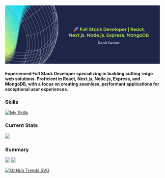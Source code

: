 ![Full Stack Developer | React, Node.js, MongoDB | Crafting innovative web solutions.](https://raw.githubusercontent.com/ranitsarker/ranitsarker/main/gitbanner.png)
#### Experienced Full Stack Developer specializing in building cutting-edge web solutions. Proficient in React, Next.js, Node.js, Express, and MongoDB, with a focus on creating seamless, performant applications for exceptional user experiences.
### Skills
[![My Skills](https://skillicons.dev/icons?i=react,nodejs,mongodb,nextjs,expressjs,tailwind,js,html,css,firebase&perline=5)](https://skillicons.dev)

### Current Stats
![](http://github-profile-summary-cards.vercel.app/api/cards/stats?username=ranitsarker&theme=default)

### Summary
![](http://github-profile-summary-cards.vercel.app/api/cards/profile-details?username=ranitsarker&theme=chartreuse_dark)
![](http://github-profile-summary-cards.vercel.app/api/cards/repos-per-language?username=ranitsarker&theme=default)

[![GitHub Trends SVG](https://api.githubtrends.io/user/svg/ranitsarker/langs)](https://githubtrends.io)
